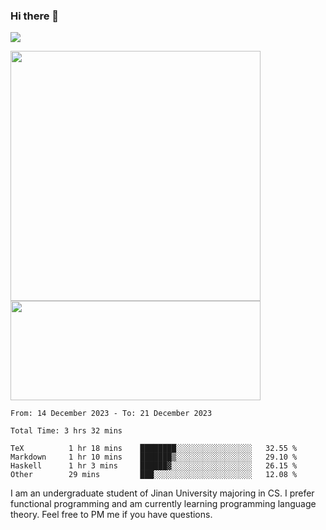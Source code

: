 ### Hi there 👋

<!--
**pe200012/pe200012** is a ✨ _special_ ✨ repository because its `README.md` (this file) appears on your GitHub profile.

Here are some ideas to get you started:

- 🔭 I’m currently working on ...
- 🌱 I’m currently learning ...
- 👯 I’m looking to collaborate on ...
- 🤔 I’m looking for help with ...
- 💬 Ask me about ...
- 📫 How to reach me: ...
- 😄 Pronouns: ...
- ⚡ Fun fact: ...
-->
![](https://www.codewars.com/users/pe200012/badges/large)
<p>
    <img width="400em" src="https://github-readme-stats-git-masterrstaa-rickstaa.vercel.app/api?username=pe200012&show_icons=true&icon_color=f44336&title_color=757de8&rank_icon=github">
    <img width="400em" height="159em" src="https://github-readme-stats-git-masterrstaa-rickstaa.vercel.app/api/top-langs/?username=pe200012&hide=html,cmake,css&title_color=757de8&layout=compact">
</p>

<!--START_SECTION:waka-->

```all_time
From: 14 December 2023 - To: 21 December 2023

Total Time: 3 hrs 32 mins

TeX          1 hr 18 mins    ████████░░░░░░░░░░░░░░░░░   32.55 %
Markdown     1 hr 10 mins    ███████▒░░░░░░░░░░░░░░░░░   29.10 %
Haskell      1 hr 3 mins     ██████▓░░░░░░░░░░░░░░░░░░   26.15 %
Other        29 mins         ███░░░░░░░░░░░░░░░░░░░░░░   12.08 %
```

<!--END_SECTION:waka-->

I am an undergraduate student of Jinan University majoring in CS. I prefer functional programming and am currently learning programming language theory. Feel free to PM me if you have questions.
